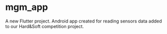 # mgm_app

A new Flutter project.
Android app created for reading sensors data added to our Hard&Soft competition project.


